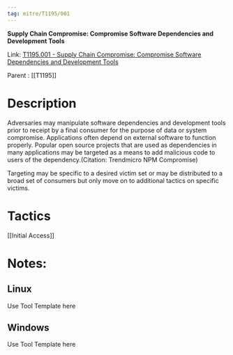 ```yaml
---
tag: mitre/T1195/001
---
```


**Supply Chain Compromise: Compromise Software Dependencies and Development Tools**

Link: [T1195.001 - Supply Chain Compromise: Compromise Software Dependencies and Development Tools](https://attack.mitre.org/techniques/T1195/001)

Parent : [[T1195]]


# Description

Adversaries may manipulate software dependencies and development tools prior to receipt by a final consumer for the purpose of data or system compromise. Applications often depend on external software to function properly. Popular open source projects that are used as dependencies in many applications may be targeted as a means to add malicious code to users of the dependency.(Citation: Trendmicro NPM Compromise)  

Targeting may be specific to a desired victim set or may be distributed to a broad set of consumers but only move on to additional tactics on specific victims. 

# Tactics


[[Initial Access]]


# Notes:

## Linux

Use Tool Template here

## Windows

Use Tool Template here